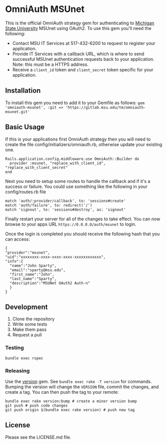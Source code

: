 # OmniAuth MSUnet

This is the official OmniAuth strategy gem for authenticating to [Michigan State University](http://www.msu.edu) MSUnet using OAuth2. To use this gem you'll need the following:

* Contact MSU IT Services at 517-432-6200 to request to register your application.
* Provide IT Services with a callback URL, which is where to send successful MSUnet authentication requests back to your application.  Note: this must be a HTTPS address.
* Receive a `client_id` token and `client_secret` token specific for your application.

## Installation

To install this gem you need to add it to your Gemfile as follows:
```gem 'omniauth-msunet', :git => 'https://gitlab.msu.edu/tm/omniauth-msunet.git'```

## Basic Usage

If this is your applications first OmniAuth strategy then you will need to create the file config/initializers/omniauth.rb, otherwise update your existing one.

```
Rails.application.config.middleware.use OmniAuth::Builder do
  provider :msunet, "replace_with_client_id", "replace_with_client_secret"
end
```

Next you need to setup some routes to handle the callback and if it's a success or failure.  You could use something like the following in your config/routes.rb file

```
match 'auth/:provider/callback', to: 'sessions#create'
match 'auth/failure', to: redirect('/')
match 'signout', to: 'sessions#destroy', as: 'signout'
```

Finally restart your server for all of the changes to take effect.  You can now browse to your apps URL `https://0.0.0.0/auth/msunet` to login.

Once the login is completed you should receive the following hash that you can access:

```
{
"provider":"msunet",
"uid":"xxxxxxxx-xxxx-xxxx-xxxx-xxxxxxxxxxxx",
"info":{
  "name":"John Sparty",
  "email":"sparty@msu.edu",
  "first_name":"John",
  "last_name":"Sparty",
  "description":"MSUNet OAuth2 Auth-n"
  }
}
```

## Development

1) Clone the repository
2) Write some tests
3) Make them pass
4) Request a pull

### Testing

`bundle exec rspec`

### Releasing

Use the [version](https://github.com/stouset/version) gem.  See `bundle exec
rake -T version` for commands. Bumping the version will change the `VERSION`
file, commit the changes, and create a tag.  You can then push the tag to your
remote:

```
bundle exec rake version:bump # create a minor version bump
git push # push code changes
git push origin $(bundle exec rake version) # push new tag
```

## License

Please see the LICENSE.md file.
